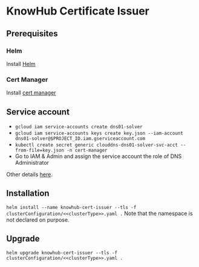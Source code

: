 # KnowHub Certificate Issuer

## Prerequisites
### Helm
Install [Helm](https://medium.com/google-cloud/install-secure-helm-in-gke-254d520061f7)

### Cert Manager
Install [cert manager](https://docs.cert-manager.io/en/latest/getting-started/install/kubernetes.html)

## Service account
* `gcloud iam service-accounts create dns01-solver`
* `gcloud iam service-accounts keys create key.json --iam-account dns01-solver@$PROJECT_ID.iam.gserviceaccount.com`
* `kubectl create secret generic clouddns-dns01-solver-svc-acct --from-file=key.json -n cert-manager`
* Go to IAM & Admin and assign the service account the role of DNS Administrator

Other details [here](https://cert-manager.readthedocs.io/en/latest/tasks/issuers/setup-acme/dns01/google.html).

## Installation
`helm install --name knowhub-cert-issuer --tls -f clusterConfiguration/<<clusterType>>.yaml .`
Note that the namespace is not declared on purpose.

## Upgrade
`helm upgrade knowhub-cert-issuer --tls -f clusterConfiguration/<<clusterType>>.yaml .`